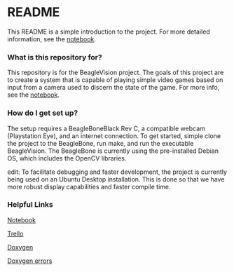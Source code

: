 # README #

This README is a simple introduction to the project.  For more detailed information, see the [notebook](https://onedrive.live.com/redir?resid=39227574E31A4574!675&authkey=!AOqkbbqrZhCvqdE&ithint=onenote%2c).

### What is this repository for? ###

This repository is for the BeagleVision project.  The goals of this project are to create a system that is capable of playing simple video games based on input from a camera used to discern the state of the game.  For more info, see the [notebook](https://onedrive.live.com/redir?resid=39227574E31A4574!675&authkey=!AOqkbbqrZhCvqdE&ithint=onenote%2c).


### How do I get set up? ###

The setup requires a BeagleBoneBlack Rev C, a compatible webcam (Playstation Eye), and an internet connection.  To get started, simple clone the project to the BeagleBone, run make, and run the executable BeagleVision.  The BeagleBone is currently using the pre-installed Debian OS, which includes the OpenCV libraries.

edit: To facilitate debugging and faster development, the project is currently being used on an Ubuntu Desktop installation.  This is done so that we have more robust display capabilities and faster compile time.

### Helpful Links ###
[Notebook](https://onedrive.live.com/redir?resid=39227574E31A4574!675&authkey=!AOqkbbqrZhCvqdE&ithint=onenote%2c)

[Trello](https://trello.com/b/svMMWGOq/megabot)

[Doxygen](https://bmccool.github.io/MegaBot/index.html)

[Doxygen errors](https://bmccool.github.io/MegaBot/error_logfile.txt)
